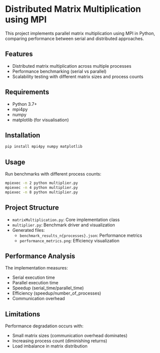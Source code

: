 # Distributed Matrix Multiplication using MPI

This project implements parallel matrix multiplication using MPI in Python, comparing performance between serial and distributed approaches.

## Features
- Distributed matrix multiplication across multiple processes
- Performance benchmarking (serial vs parallel)
- Scalability testing with different matrix sizes and process counts

## Requirements
- Python 3.7+
- mpi4py
- numpy
- matplotlib (for visualisation)

## Installation
```bash
pip install mpi4py numpy matplotlib
```

## Usage
Run benchmarks with different process counts:
```bash
mpiexec -n 2 python multiplier.py
mpiexec -n 4 python multiplier.py
mpiexec -n 8 python multiplier.py
```

## Project Structure
- `matrixMultiplication.py`: Core implementation class
- `multiplier.py`: Benchmark driver and visualization
- Generated files:
  - `benchmark_results_n{processes}.json`: Performance metrics
  - `performance_metrics.png`: Efficiency visualization

## Performance Analysis
The implementation measures:
- Serial execution time
- Parallel execution time
- Speedup (serial_time/parallel_time)
- Efficiency (speedup/number_of_processes)
- Communication overhead

## Limitations
Performance degradation occurs with:
- Small matrix sizes (communication overhead dominates)
- Increasing process count (diminishing returns)
- Load imbalance in matrix distribution

